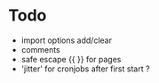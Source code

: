 # Todo
- import options add/clear
- comments
- safe escape {{ }} for pages
- 'jitter' for cronjobs after first start ?
